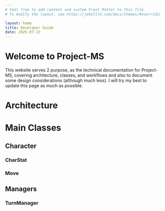 ```yaml
---
# Feel free to add content and custom Front Matter to this file.
# To modify the layout, see https://jekyllrb.com/docs/themes/#overriding-theme-defaults

layout: home
title: Developer Guide
date: 2025-07-13
---
```

# Welcome to Project-MS
This website serves 2 purpose, as the technical documentation for Project-MS, covering architecture, classes, and workflows and also to document some design considerations (although much less). I will try my best to update this page as much as possible.

# Architecture

# Main Classes

## Character

### CharStat

### Move

## Managers

### TurnManager